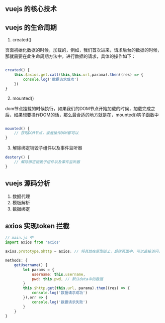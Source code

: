 ## vuejs 的核心技术

## vuejs 的生命周期

1. created()

页面初始化数据的时候，加载的，例如，我们首次进来，请求后台的数据的时候，那就需要在此生命周期方法中，进行数据的请求，具体的操作如下：

```js

created() {
    this.$axios.get.call(this,this.url,parama).then((res) => {
        console.log('数据请求成功')
    })
}

```

2. mounted()

dom节点挂载的时候执行，如果我们的DOM节点开始加载的时候，加载完成之后，如果想要操作DOM的话，那么最合适的地方就是在，mounted()钩子函数中

```js

mounted() {
    // 获取DOM节点，或者操作DOM都可以
}

```

3. 解除绑定销毁子组件以及事件监听器

```js
destory() {
    // 解除绑定销毁子组件以及事件监听器
}

```

## vuejs 源码分析

1. 数据代理
2. 模板解析
3. 数据绑定

## axios 实现token 拦截

```js
// main.js 中
import axios from 'axios'

axios.prototype.$http = axios; // 将其放在原型链上，后续页面中，可以直接访问，this.$http

methods: {
    getUsername() {
        let params = {
            username: this.username,
            pwd: this.pwd, // 默认data中的数据
        }
        this.$http.get(this.url, parama).then((res) => {
            console.log('数据请求成功')
        }),err => {
            console.log('数据请求失败')
        }
    }
}

```

